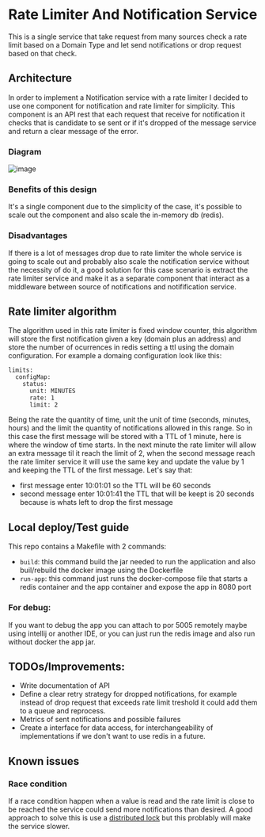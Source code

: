 # Rate Limiter And Notification Service
This is a single service that take request from many sources check a rate limit based on a Domain Type and let send notifications or drop request based on that check.

## Architecture

In order to implement a Notification service with a rate limiter I decided to use one component for notification and rate limiter for simplicity. This component is an API rest that each request that receive for notification it checks that is candidate to se sent or if it's dropped of the message service and return a clear message of the error.

### Diagram 
![image](https://github.com/axlEscalada/demo-rate-limiter/assets/87334103/793c92e1-94e9-4a26-a968-a524a6d689b7)


### Benefits of this design
It's a single component due to the simplicity of the case, it's possible to scale out the component and also scale the in-memory db (redis).

### Disadvantages 
If there is a lot of messages drop due to rate limiter the whole service is going to scale out and probably also scale the notification service without the necessity of do it, a good solution for this case scenario is extract the rate limiter service and make it as a separate component that interact as a middleware between source of notifications and notifification service.

## Rate limiter algorithm
The algorithm used in this rate limiter is fixed window counter, this algorithm will store the first notification given a key (domain plus an address) and store the number of ocurrences in redis setting a ttl using the domain configuration. For example a domaing configuration look like this:
```
limits:
  configMap:
    status:
      unit: MINUTES
      rate: 1
      limit: 2
```
Being the rate the quantity of time, unit the unit of time (seconds, minutes, hours) and the limit the quantity of notifications allowed in this range.
So in this case the first message will be stored with a TTL of 1 minute, here is where the window of time starts. In the next minute the rate limiter will allow an extra message til it reach the limit of 2, when the second message reach the rate limiter service it will use the same key and update the value by 1 and keeping the TTL of the first message.
Let's say that:
- first message enter 10:01:01 so the TTL will be 60 seconds
- second message enter 10:01:41 the TTL that will be keept is 20 seconds because is whats left to drop the first message

## Local deploy/Test guide
This repo contains a Makefile with 2 commands:
- `build`: this command build the jar needed to run the application and also buil/rebuild the docker image using the Dockerfile
- `run-app`: this command just runs the docker-compose file that starts a redis container and the app container and expose the app in 8080 port
### For debug:
If you want to debug the app you can attach to por 5005 remotely maybe using intellij or another IDE, or you can just run the redis image and also run without docker the app jar.

## TODOs/Improvements:
- Write documentation of API
- Define a clear retry strategy for dropped notifications, for example instead of drop request that exceeds rate limit treshold it could add them to a queue and reprocess.
- Metrics of sent notifications and possible failures
- Create a interface for data access, for interchangeability of implementations if we don't want to use redis in a future.

## Known issues
### Race condition
If a race condition happen when a value is read and the rate limit is close to be reached the service could send more notifications than desired. A good approach to solve this is use a [distributed lock](https://redis.com/ebook/part-2-core-concepts/chapter-6-application-components-in-redis/6-2-distributed-locking/) but this problably will make the service slower.

